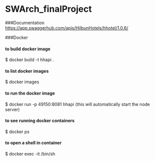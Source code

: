 # SWArch_finalProject

###Documentation
https://app.swaggerhub.com/apis/HilbunHotels/hhotel/1.0.6/

###Docker
#### to build docker image
$ docker build -t hhapi .
#### to list docker images
$ docker images
#### to run the docker image
$ docker run -p 49150:8081 hhapi
(this will automatically start the node server)
#### to see running docker containers
$ docker ps
####  to open a shell in container
$ docker exec -it <container id from docker ps> /bin/sh

